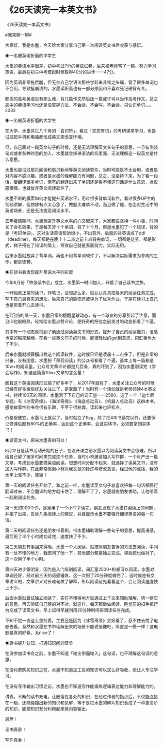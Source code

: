 # 《26天读完一本英文书》

《26天读完一本英文书》

\#我来聊一聊#

大家好，我是水墨，今天给大家分享自己第一次阅读英文书后收获与感悟。

◉一名被英语折磨的中学生

水墨的英语水平很差，初中考过7分的英语试卷，后来被老师骂了一顿，努力学习英语，最后在初三中考模拟时候取得40分的进步——47分。

因为英语非常拖后腿，但无奈自己学语法那些学起来非常之头痛，背了很多单词也不会用，导致挺崩溃的，水墨读职高也有一部分原因和不喜欢死记硬背有关。

职高的高考英语没有那么难，背几篇作文然后压一篇或许可以当作高考作文，总之高中的英语学习也还是没掌握方法，不会读，不会写，不会读，只认识单词。。。2333

◉一名被英语折磨的大学生

在大学，水墨背过几个月的「百词斩」，看过「恋恋有词」的考研课来学习，也尝试过把手机和电脑都改成英文来改变环境。

但，自己面对一段英文句子的时候，还是无法理解英文长句子的意思，一旦有倒装句式或者各种时态的加入，水墨就会掉进语法的坑里面，无法理解这一段英文是什么意思。

水墨也尝试过扇贝阅读和扇贝新闻等英文阅读软件，当时可能是不太会用，或者是对内容不感兴趣，或者是水墨的理解能力有问题，总之，没坚持下来，为了看一段话，要翻译很多单词，但有的翻译出来了单词还是看不懂这句话是什么意思，挫败感很强，也就放弃英文阅读软件了。

水墨不断的摸索如何才能提升英语水平，用过很多背单词软件，看过很多UP主的视频讲解，但仿佛有点太心急了，做题太难啃不动，而且做了题，在面对生活中的英语场景，还是无法提高阅读水平。

去年疫情期间，水墨想提升英文水平的心又起来了，大家都说坚持一件小事，时间长了会有效果，于是每天背十个单词，背了十个月，但是水墨犯了一个错误，背的是「考研单词」，这对生活英语帮助很小，不出意外，后面的背英语成了ddl（deadline），每天都是在晚上十二点之前卡点背完单词，一切都是徒劳，都是形式，梯子搭在了错误的墙上，导致自己就是表面努力，实际无用。

后来水墨就放弃了背单词，再也不用背单词软件了，不以解决实际需求为导向的工作，都是徒劳。

◉在读书会发现提升英语水平的彩蛋

今年6月份「帅张读书会」成立，水墨第一时间加入，开启了自己读书之旅。

一开始就正常的读书，作笔记，没想那么多，就认认真真把每天的阅读任务完成，写下自己最真实的想法，后来自己的感悟还被评为了优秀作业，于是在读书上自己也是带着开心去读书。

在7月份的某一天，水墨日常的翻翻星球动态，有一个球友的分享引起了注意，而且ID也很眼熟，经常给水墨点赞评论，便好奇的把他之前发过的动态都看了个遍。

其中有一个动态就将到了他通过阅读英文书的形式，提升了自己的阅读能力，语感也变的越来越棒，在看一些英文句子的时候，能很轻松的get到意思，词汇量也大了不少。

后来水墨就顺藤摸瓜找这个阅读软件，这时候已经是凌晨十二点多了，但是非常的兴奋，没有困意，水墨把「薄荷阅读」的公众号都看了个遍，基本上每一篇都是10w+的阅读量，公众号文章评论都是几百条，真的吓到了，因为水墨刚读完《学会写作》，知道这篇篇10w+文章的含金量！

而且这个英语阅读形式搞了好多年了，从2017年就有了，水墨关注公众号的时候已经有好多微信好友关注过了，是宝藏了！当时有一个活动就是老师领读4本英文书，持续100天的阅读，水墨测了下自己的词汇量——2590，选了一个「迪士尼专题」有《冰雪奇缘》、《海洋奇缘》、《海底总动员》、《机器人总动员》这四本书，感觉故事性的书会很有乐趣，不至于很枯燥，读起来也轻松点。

价格很便宜，水墨马上就买了，当时就立了flag，除了把4本书读完以外，还要保证做课后题有80%的正确率，达到这个正确率，会送实体书，必须要拿到实体书！

◉读英文书，原来水墨真的可以！

8月12日是读书活动开始的日子，在没开课之前水墨以为阅读英文书会很难，所以给自己留了很多时间来完成这个任务，当时小林邀请加入写作群，一个月产出一篇文章，考虑到水墨要做英语阅读，想想时间分配不起来，就选择了读英文书，没有加入写作群，在此非常感谢小林对我文章的锤炼与修改意见，经过他的点拨，我的水平上涨不少，感谢！

第一天的阅读任务开始了，和之前一样，水墨读英文句子总喜欢把每一句话都强行翻译过来，不会翻译的地方就卡住了，理解不了了，水墨就向朋友求助，让他带着一起刷阅读任务。

第一天的900个词，足足用了一个小时才读完，朋友发现了水墨在阅读上的问题，并指了出来，告诉几条阅读上的建议，并且提示水墨不要强行翻译英语的每一句话。

第二天的阅读任务还是朋友带着刷，带水墨辅助理解一些句子的意思，提高语感，最后用了半个小时成功读完，速度快了不少。

第三天朋友有事回来得晚，水墨一个人阅读，就按照朋友告诉的方法去阅读，中间有一处不懂的地方，截图问了他一下，其他部分都是独立完成，课后题也做对了，这一次用了半个小时。

第四天进步很明显，因为是入门级别阅读，词汇量2500+的都可以阅读，水墨对单词还好，经过前三天的语感锤炼，这一次用了20分钟就做完了，这时候是有文章讲义的，文章讲义对长难句做了解释，所以阅读前先看看这个，会让阅读速度快上不少。

后面水墨就尝试独立阅读了，实在不懂得地方就通过上下文来辅助理解，猜一猜它的意思，再去验证自己猜的对不对，就这样，每天都做做阅读，睡觉前的扣手机行为变成了读英文书，早上起得早就利用20分钟时间把阅读任务完成。

不知不觉一直这么坚持着，主要还是因为《冰雪奇缘》太好看了，忍不住去找了电影去看，竟然和水墨在书中理解出来的场景不能说很像吧，简直是一模一样！这电影是真的好看，太nice了！

◉读书提升认知，打通知识间的壁垒

在没参加读书会之前，水墨不知道「输出倒逼输入」这句话，也不理解这句话的意思。

在没付费购买知识之前，水墨不知道加工后的知识可以这么好吸收，能让人专注学习。

在没有写作输出习惯之前，水墨也不知道写作能锻炼逻辑表达能力和理解能力的。

讲真，不断的读书充电，让散落在各处的知识，在经过作者的指点后，不仅能连接在一起，还能碰撞出新的知识和见解，等于是把水墨的碎片知识合成了一种更高阶的知识，能把知识充分利用起来做内容输出。

最后！

读书真香！

写作真香！
